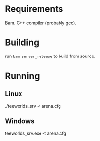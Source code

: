 # Requirements
Bam.
C++ compiler (probably gcc).

# Building
run `bam server_release` to build from source.

# Running
## Linux
./teeworlds_srv -t arena.cfg
## Windows
teeworlds_srv.exe -t arena.cfg
